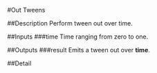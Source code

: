 #Out Tweens

##Description
Perform tween out over time.

##Inputs
###time
Time ranging from zero to one.

##Outputs
###result
Emits a tween out over **time**.

##Detail

